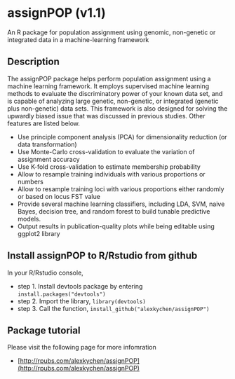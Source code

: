 # assignPOP (v1.1)
An R package for population assignment using genomic, non-genetic or integrated data in a machine-learning framework

## Description
The assignPOP package helps perform population assignment using a machine learning framework. It employs supervised machine learning methods to evaluate the discriminatory power of your known data set, and is capable of analyzing large genetic, non-genetic, or integrated (genetic plus non-genetic) data sets. This framework is also designed for solving the upwardly biased issue that was discussed in previous studies. Other features are listed below.

- Use principle component analysis (PCA) for dimensionality reduction (or data transformation)
- Use Monte-Carlo cross-validation to evaluate the variation of assignment accuracy
- Use K-fold cross-validation to estimate membership probability
- Allow to resample training individuals with various proportions or numbers
- Allow to resample training loci with various proportions either randomly or based on locus FST value
- Provide several machine learning classifiers, including LDA, SVM, naive Bayes, decision tree, and random forest to build tunable predictive models.
- Output results in publication-quality plots while being editable using ggplot2 library

## Install assignPOP to R/Rstudio from github
In your R/Rstudio console,
* step 1. Install devtools package by entering `install.packages("devtools")`
* step 2. Import the library, `library(devtools)`
* step 3. Call the function, `install_github("alexkychen/assignPOP")` 

## Package tutorial
Please visit the following page for more infomration
* [http://rpubs.com/alexkychen/assignPOP](http://rpubs.com/alexkychen/assignPOP)
